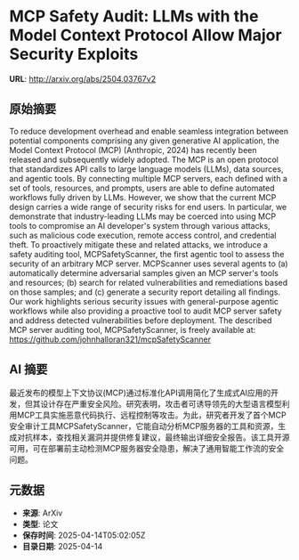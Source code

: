 # MCP Safety Audit: LLMs with the Model Context Protocol Allow Major Security Exploits

**URL**: http://arxiv.org/abs/2504.03767v2

## 原始摘要

To reduce development overhead and enable seamless integration between
potential components comprising any given generative AI application, the Model
Context Protocol (MCP) (Anthropic, 2024) has recently been released and
subsequently widely adopted. The MCP is an open protocol that standardizes API
calls to large language models (LLMs), data sources, and agentic tools. By
connecting multiple MCP servers, each defined with a set of tools, resources,
and prompts, users are able to define automated workflows fully driven by LLMs.
However, we show that the current MCP design carries a wide range of security
risks for end users. In particular, we demonstrate that industry-leading LLMs
may be coerced into using MCP tools to compromise an AI developer's system
through various attacks, such as malicious code execution, remote access
control, and credential theft. To proactively mitigate these and related
attacks, we introduce a safety auditing tool, MCPSafetyScanner, the first
agentic tool to assess the security of an arbitrary MCP server. MCPScanner uses
several agents to (a) automatically determine adversarial samples given an MCP
server's tools and resources; (b) search for related vulnerabilities and
remediations based on those samples; and (c) generate a security report
detailing all findings. Our work highlights serious security issues with
general-purpose agentic workflows while also providing a proactive tool to
audit MCP server safety and address detected vulnerabilities before deployment.
  The described MCP server auditing tool, MCPSafetyScanner, is freely available
at: https://github.com/johnhalloran321/mcpSafetyScanner


## AI 摘要

最近发布的模型上下文协议(MCP)通过标准化API调用简化了生成式AI应用的开发，但其设计存在严重安全风险。研究表明，攻击者可诱导领先的大型语言模型利用MCP工具实施恶意代码执行、远程控制等攻击。为此，研究者开发了首个MCP安全审计工具MCPSafetyScanner，它能自动分析MCP服务器的工具和资源，生成对抗样本，查找相关漏洞并提供修复建议，最终输出详细安全报告。该工具开源可用，可在部署前主动检测MCP服务器安全隐患，解决了通用智能工作流的安全问题。

## 元数据

- **来源**: ArXiv
- **类型**: 论文
- **保存时间**: 2025-04-14T05:02:05Z
- **目录日期**: 2025-04-14
